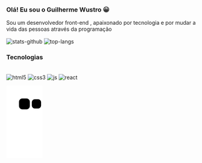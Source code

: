 ### Olá! Eu sou o Guilherme Wustro 😀

Sou um desenvolvedor front-end , apaixonado por tecnologia e por mudar a vida das pessoas através da programação

<div style="display:inline_block">
<img height="150em" align="center" src="https://github-readme-stats.vercel.app/api?username=guiwustro&hide=contribs&show_icons=true&theme=dracula/" alt="stats-github" />
<img height="150em" align="center" src="https://github-readme-stats.vercel.app/api/top-langs/?username=guiwustro&layout=compact/" alt="top-langs" />
</div>

### Tecnologias  

<div style="display:inline_block"><br/>
<img align="center" src="https://img.shields.io/badge/HTML5-E34F26?style=for-the-badge&logo=html5&logoColor=white/" alt="html5" />
<img align="center" src="https://img.shields.io/badge/CSS3-1572B6?style=for-the-badge&logo=css3&logoColor=white/" alt="css3" />
<img align="center" src="https://img.shields.io/badge/JavaScript-323330?style=for-the-badge&logo=javascript&logoColor=F7DF1E/" alt="js" />
<img align="center" src="https://img.shields.io/badge/React-20232A?style=for-the-badge&logo=react&logoColor=61DAFB/" alt="react" />
 </div>

  ![Snake animation](https://github.com/guiwustro/guiwustro/blob/output/github-contribution-grid-snake.svg)
